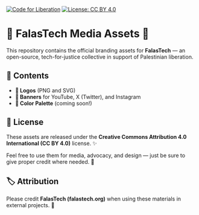 [![Code for Liberation](https://img.shields.io/badge/🇵🇸%20Code_for_Liberation-falastech.org-%23E60023.svg)](https://falastech.pages.dev)
[![License: CC BY 4.0](https://img.shields.io/badge/License-CC%20BY%204.0-lightgrey.svg)](https://creativecommons.org/licenses/by/4.0/)

# 🌟 **FalasTech Media Assets** 🌟

This repository contains the official branding assets for **FalasTech** — an open-source, tech-for-justice collective in support of Palestinian liberation.

## 📂 **Contents**

- **🔹 Logos** (PNG and SVG)
- **🎨 Banners** for YouTube, X (Twitter), and Instagram
- **🎨 Color Palette** (coming soon!)

## 📝 **License**

These assets are released under the **Creative Commons Attribution 4.0 International (CC BY 4.0)** license. ✨

Feel free to use them for media, advocacy, and design — just be sure to give proper credit where needed. 🙌

## 🏷️ **Attribution**

Please credit **FalasTech (falastech.org)** when using these materials in external projects. 💖
